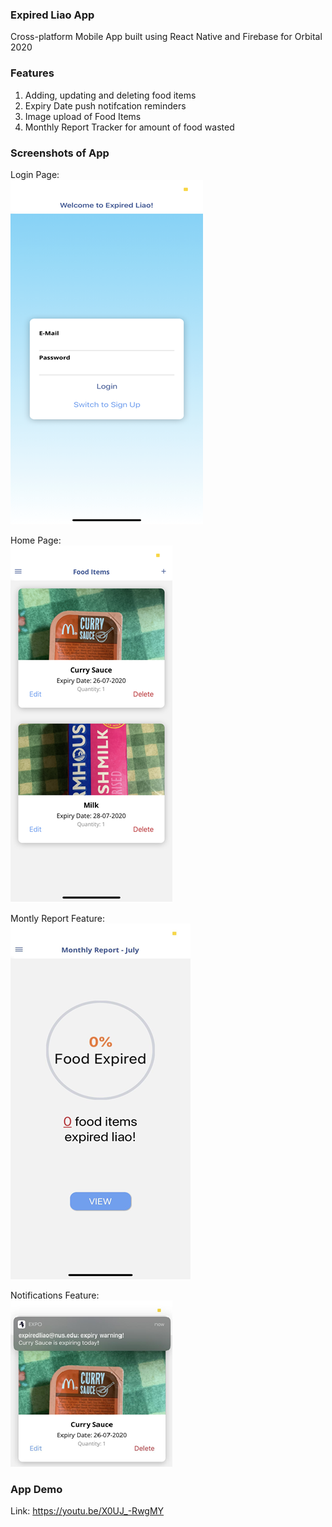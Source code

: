 ### Expired Liao App
Cross-platform Mobile App built using React Native and Firebase for Orbital 2020

### Features
1. Adding, updating and deleting food items
2. Expiry Date push notifcation reminders
3. Image upload of Food Items
4. Monthly Report Tracker for amount of food wasted

### Screenshots of App
Login Page:
<br/>
![alt text](https://github.com/zatkiller/Expired-Liao/blob/master/assets/images/login.png?raw=true)

Home Page:
<br/>
![alt text](https://github.com/zatkiller/Expired-Liao/blob/master/assets/images/Homepage.png?raw=true)

Montly Report Feature:
<br/>
![alt text](https://github.com/zatkiller/Expired-Liao/blob/master/assets/images/Monthly%20Report%20Tracker.png?raw=true)

Notifications Feature:
<br/>
![alt text](https://github.com/zatkiller/Expired-Liao/blob/master/assets/images/Notifications.png?raw=true)

### App Demo
Link: https://youtu.be/X0UJ_-RwgMY
